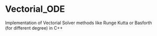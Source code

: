 # Vectorial_ODE
Implementation of Vectorial Solver methods like Runge Kutta or Basforth (for different degree) in C++ 
